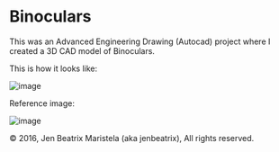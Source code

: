 # Binoculars
This was an Advanced Engineering Drawing (Autocad) project where I created a 3D CAD model of Binoculars.

This is how it looks like:

![image](https://user-images.githubusercontent.com/82814920/115991851-fe328f00-a5fc-11eb-8cca-7fd2b0b4837f.png)

Reference image:

![image](https://user-images.githubusercontent.com/82814920/116730348-fcad0080-aa1a-11eb-98f4-c09e48309600.png)

© 2016, Jen Beatrix Maristela (aka jenbeatrix), All rights reserved.
